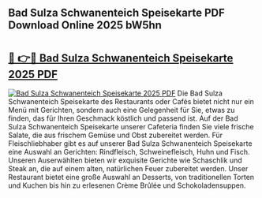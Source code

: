 ## Bad Sulza Schwanenteich Speisekarte PDF Download Online 2025 bW5hn

# <h2><a href="http://gcc4l0m.nevu.top/?p=Bad+Sulza+Schwanenteich+Speisekarte">🔗 👉🔴 Bad Sulza Schwanenteich Speisekarte 2025 PDF</a></h2>

[![Bad Sulza Schwanenteich Speisekarte 2025 PDF](https://i.imgur.com/dBaPXMq.png)](http://gcc4l0m.nevu.top/?p=Bad+Sulza+Schwanenteich+Speisekarte)
Die Bad Sulza Schwanenteich Speisekarte des Restaurants oder Cafés bietet nicht nur ein Menü mit Gerichten, sondern auch eine Gelegenheit für Sie, etwas zu finden, das für Ihren Geschmack köstlich und passend ist. Auf der Bad Sulza Schwanenteich Speisekarte unserer Cafeteria finden Sie viele frische Salate, die aus frischem Gemüse und Obst zubereitet werden. Für Fleischliebhaber gibt es auf unserer Bad Sulza Schwanenteich Speisekarte eine Auswahl an Gerichten: Rindfleisch, Schweinefleisch, Huhn und Fisch. Unseren Auserwählten bieten wir exquisite Gerichte wie Schaschlik und Steak an, die auf einem alten, natürlichen Feuer zubereitet werden. Unser Restaurant bietet eine große Auswahl an Desserts, von traditionellen Torten und Kuchen bis hin zu erlesenen Crème Brûlée und Schokoladensuppen.
